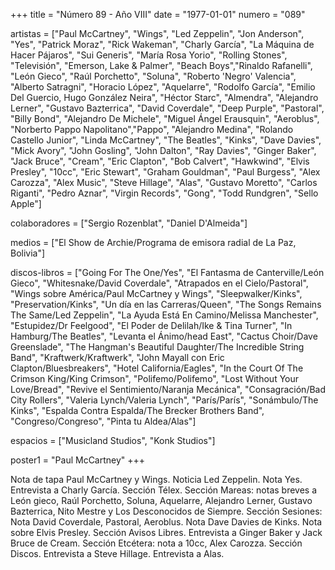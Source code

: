 +++
title = "Número 89 - Año VIII"
date = "1977-01-01"
numero = "089"

artistas = ["Paul McCartney", "Wings", "Led Zeppelin", "Jon Anderson", "Yes", "Patrick Moraz", "Rick Wakeman", "Charly García", "La Máquina de Hacer Pájaros", "Sui Generis", "María Rosa Yorio", "Rolling Stones", "Televisión", "Emerson, Lake & Palmer", "Beach Boys","Rinaldo Rafanelli", "León Gieco", "Raúl Porchetto", "Soluna", "Roberto 'Negro' Valencia", "Alberto Satragni", "Horacio López", "Aquelarre", "Rodolfo García", "Emilio Del Guercio, Hugo González Neira", "Héctor Starc",  "Almendra", "Alejandro Lerner", "Gustavo Bazterrica", "David Coverdale", "Deep Purple", "Pastoral", "Billy Bond", "Alejandro De Michele", "Miguel Ángel Erausquin", "Aeroblus", "Norberto Pappo Napolitano","Pappo", "Alejandro Medina", "Rolando Castello Junior", "Linda McCartney", "The Beatles", "Kinks", "Dave Davies", "Mick Avory", "John Gosling", "John Dalton", "Ray Davies", "Ginger Baker", "Jack Bruce", "Cream", "Eric Clapton", "Bob Calvert", "Hawkwind",  "Elvis Presley", "10cc", "Eric Stewart", "Graham Gouldman", "Paul Burgess", "Alex Carozza", "Alex Music", "Steve Hillage", "Alas", "Gustavo Moretto", "Carlos Riganti", "Pedro Aznar", "Virgin Records", "Gong", "Todd Rundgren", "Sello Apple"]

colaboradores = ["Sergio Rozenblat", "Daniel D'Almeida"]

medios = ["El Show de Archie/Programa de emisora radial de La Paz, Bolivia"]

discos-libros = ["Going For The One/Yes", "El Fantasma de Canterville/León Gieco", "Whitesnake/David Coverdale", "Atrapados en el Cielo/Pastoral", "Wings sobre América/Paul McCartney y Wings", "Sleepwalker/Kinks", "Preservation/Kinks", "Un día en las Carreras/Queen", "The Songs Remains The Same/Led Zeppelin", "La Ayuda Está En Camino/Melissa Manchester", "Estupidez/Dr Feelgood", "El Poder de Delilah/Ike & Tina Turner", "In Hamburg/The Beatles", "Levanta el Ánimo/head East", "Cactus Choir/Dave Greenslade", "The Hangman's Beautiful Daughter/The Incredible String Band", "Kraftwerk/Kraftwerk", "John Mayall con Eric Clapton/Bluesbreakers", "Hotel California/Eagles", "In the Court Of The Crimson King/King Crimson", "Polifemo/Polifemo", "Lost Without Your Love/Bread", "Revive el Sentimiento/Naranja Mecánica", "Consagración/Bad City Rollers", "Valeria Lynch/Valeria Lynch", "París/París", "Sonámbulo/The Kinks", "Espalda Contra Espalda/The Brecker Brothers Band", "Congreso/Congreso", "Pinta tu Aldea/Alas"]

espacios = ["Musicland Studios", "Konk Studios"]

poster1 = "Paul McCartney"
+++

Nota de tapa Paul McCartney y Wings. Noticia Led Zeppelin. Nota Yes. Entrevista a Charly García. Sección Télex. Sección Mareas: notas breves a León gieco, Raúl Porchetto, Soluna, Aquelarre, Alejandro Lerner, Gustavo Bazterrica, Nito Mestre y Los Desconocidos de Siempre. Sección Sesiones: Nota David Coverdale, Pastoral, Aeroblus. Nota Dave Davies de Kinks. Nota sobre Elvis Presley. Sección Avisos Libres. Entrevista a Ginger Baker y Jack Bruce de Cream. Sección Etcétera: nota a 10cc, Alex Carozza.
Sección Discos. Entrevista a Steve Hillage. Entrevista a Alas.
